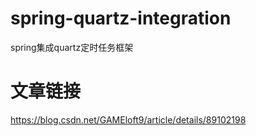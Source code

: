 # spring-quartz-integration
spring集成quartz定时任务框架
# 文章链接
https://blog.csdn.net/GAMEloft9/article/details/89102198
